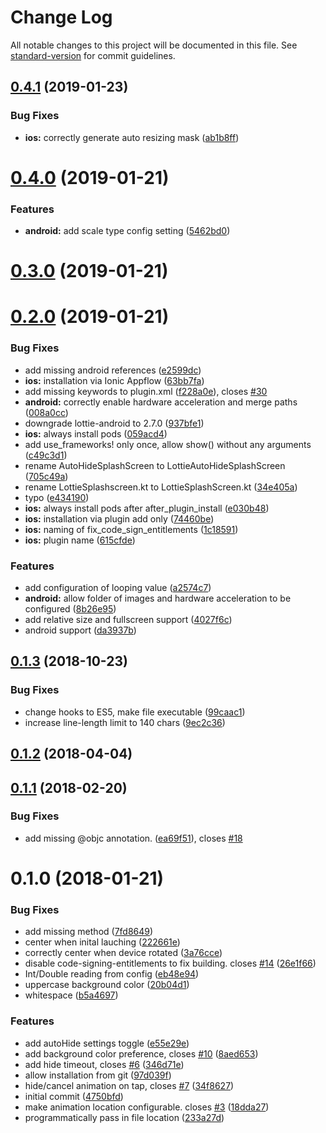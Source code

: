 # Change Log

All notable changes to this project will be documented in this file. See [standard-version](https://github.com/conventional-changelog/standard-version) for commit guidelines.

<a name="0.4.1"></a>
## [0.4.1](https://github.com/timbru31/cordova-plugin-lottie-splashscreen/compare/v0.4.0...v0.4.1) (2019-01-23)


### Bug Fixes

* **ios:** correctly generate auto resizing mask ([ab1b8ff](https://github.com/timbru31/cordova-plugin-lottie-splashscreen/commit/ab1b8ff))



<a name="0.4.0"></a>
# [0.4.0](https://github.com/timbru31/cordova-plugin-lottie-splashscreen/compare/v0.3.0...v0.4.0) (2019-01-21)


### Features

* **android:** add scale type config setting ([5462bd0](https://github.com/timbru31/cordova-plugin-lottie-splashscreen/commit/5462bd0))



<a name="0.3.0"></a>
# [0.3.0](https://github.com/timbru31/cordova-plugin-lottie-splashscreen/compare/v0.2.0...v0.3.0) (2019-01-21)



<a name="0.2.0"></a>
# [0.2.0](https://github.com/timbru31/cordova-plugin-lottie-splashscreen/compare/v0.1.3...v0.2.0) (2019-01-21)


### Bug Fixes

* add missing android references ([e2599dc](https://github.com/timbru31/cordova-plugin-lottie-splashscreen/commit/e2599dc))
* **ios:** installation via Ionic Appflow ([63bb7fa](https://github.com/timbru31/cordova-plugin-lottie-splashscreen/commit/63bb7fa))
* add missing keywords to plugin.xml ([f228a0e](https://github.com/timbru31/cordova-plugin-lottie-splashscreen/commit/f228a0e)), closes [#30](https://github.com/timbru31/cordova-plugin-lottie-splashscreen/issues/30)
* **android:** correctly enable hardware acceleration and merge paths ([008a0cc](https://github.com/timbru31/cordova-plugin-lottie-splashscreen/commit/008a0cc))
* downgrade lottie-android to 2.7.0 ([937bfe1](https://github.com/timbru31/cordova-plugin-lottie-splashscreen/commit/937bfe1))
* **ios:** always install pods ([059acd4](https://github.com/timbru31/cordova-plugin-lottie-splashscreen/commit/059acd4))
* add use_frameworks! only once, allow show() without any arguments ([c49c3d1](https://github.com/timbru31/cordova-plugin-lottie-splashscreen/commit/c49c3d1))
* rename AutoHideSplashScreen to LottieAutoHideSplashScreen ([705c49a](https://github.com/timbru31/cordova-plugin-lottie-splashscreen/commit/705c49a))
* rename LottieSplashscreen.kt to LottieSplashScreen.kt ([34e405a](https://github.com/timbru31/cordova-plugin-lottie-splashscreen/commit/34e405a))
* typo ([e434190](https://github.com/timbru31/cordova-plugin-lottie-splashscreen/commit/e434190))
* **ios:** always install pods after after_plugin_install ([e030b48](https://github.com/timbru31/cordova-plugin-lottie-splashscreen/commit/e030b48))
* **ios:** installation via plugin add only ([74460be](https://github.com/timbru31/cordova-plugin-lottie-splashscreen/commit/74460be))
* **ios:** naming of fix_code_sign_entitlements ([1c18591](https://github.com/timbru31/cordova-plugin-lottie-splashscreen/commit/1c18591))
* **ios:** plugin name ([615cfde](https://github.com/timbru31/cordova-plugin-lottie-splashscreen/commit/615cfde))


### Features

* add configuration of looping value ([a2574c7](https://github.com/timbru31/cordova-plugin-lottie-splashscreen/commit/a2574c7))
* **android:** allow folder of images and hardware acceleration to be configured ([8b26e95](https://github.com/timbru31/cordova-plugin-lottie-splashscreen/commit/8b26e95))
* add relative size and fullscreen support ([4027f6c](https://github.com/timbru31/cordova-plugin-lottie-splashscreen/commit/4027f6c))
* android support ([da3937b](https://github.com/timbru31/cordova-plugin-lottie-splashscreen/commit/da3937b))



<a name="0.1.3"></a>
## [0.1.3](https://github.com/timbru31/cordova-plugin-lottie-splashscreen/compare/v0.1.2...v0.1.3) (2018-10-23)


### Bug Fixes

* change hooks to ES5, make file executable ([99caac1](https://github.com/timbru31/cordova-plugin-lottie-splashscreen/commit/99caac1))
* increase line-length limit to 140 chars ([9ec2c36](https://github.com/timbru31/cordova-plugin-lottie-splashscreen/commit/9ec2c36))



<a name="0.1.2"></a>
## [0.1.2](https://github.com/timbru31/cordova-plugin-lottie-splashscreen/compare/v0.1.1...v0.1.2) (2018-04-04)



<a name="0.1.1"></a>
## [0.1.1](https://github.com/timbru31/cordova-plugin-lottie-splashscreen/compare/v0.1.0...v0.1.1) (2018-02-20)


### Bug Fixes

* add missing @objc annotation. ([ea69f51](https://github.com/timbru31/cordova-plugin-lottie-splashscreen/commit/ea69f51)), closes [#18](https:/github.com/timbru31//cordova-plugin-lottie-splashscreen/issues/18)



<a name="0.1.0"></a>
# 0.1.0 (2018-01-21)


### Bug Fixes

* add missing method ([7fd8649](https://github.com/timbru31/cordova-plugin-lottie-splashscreen/commit/7fd8649))
* center when inital lauching ([222661e](https://github.com/timbru31/cordova-plugin-lottie-splashscreen/commit/222661e))
* correctly center when device rotated ([3a76cce](https://github.com/timbru31/cordova-plugin-lottie-splashscreen/commit/3a76cce))
* disable code-signing-entitlements to fix building. closes [#14](https://github.com/timbru31/cordova-plugin-lottie-splashscreen/issues/14) ([26e1f66](https://github.com/timbru31/cordova-plugin-lottie-splashscreen/commit/26e1f66))
* Int/Double reading from config ([eb48e94](https://github.com/timbru31/cordova-plugin-lottie-splashscreen/commit/eb48e94))
* uppercase background color ([20b04d1](https://github.com/timbru31/cordova-plugin-lottie-splashscreen/commit/20b04d1))
* whitespace ([b5a4697](https://github.com/timbru31/cordova-plugin-lottie-splashscreen/commit/b5a4697))


### Features

* add autoHide settings toggle ([e55e29e](https://github.com/timbru31/cordova-plugin-lottie-splashscreen/commit/e55e29e))
* add background color preference, closes [#10](https://github.com/timbru31/cordova-plugin-lottie-splashscreen/issues/10) ([8aed653](https:/github.com/timbru31//cordova-plugin-lottie-splashscreen/commit/8aed653))
* add hide timeout, closes [#6](https://github.com/timbru31/cordova-plugin-lottie-splashscreen/issues/6) ([346d71e](https:/github.com/timbru31//cordova-plugin-lottie-splashscreen/commit/346d71e))
* allow installation from git ([97d039f](https://github.com/timbru31/cordova-plugin-lottie-splashscreen/commit/97d039f))
* hide/cancel animation on tap, closes [#7](https://github.com/timbru31/cordova-plugin-lottie-splashscreen/issues/7) ([34f8627](https:/github.com/timbru31//cordova-plugin-lottie-splashscreen/commit/34f8627))
* initial commit ([4750bfd](https://github.com/timbru31/cordova-plugin-lottie-splashscreen/commit/4750bfd))
* make animation location configurable. closes [#3](https://github.com/timbru31/cordova-plugin-lottie-splashscreen/issues/3) ([18dda27](https:/github.com/timbru31//cordova-plugin-lottie-splashscreen/commit/18dda27))
* programmatically pass in file location ([233a27d](https://github.com/timbru31/cordova-plugin-lottie-splashscreen/commit/233a27d))
